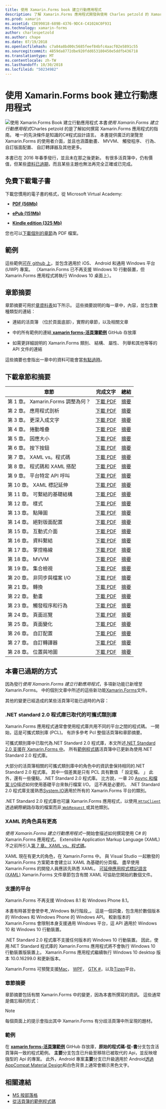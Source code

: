 ```yaml
---
title: 使用 Xamarin.Forms book 建立行動應用程式
description: 了解 Xamarin.Forms 應用程式開發與使用 Charles petzold 的 Xamarin.Forms book 建立行動應用程式的電子版本。
ms.prod: xamarin
ms.assetid: CDE99818-689B-4376-9DC4-C4102AC0F931
ms.technology: xamarin-forms
author: charlespetzold
ms.author: chape
ms.date: 07/19/2018
ms.openlocfilehash: c7a84a8bd00c5685feef84bfc4aacf02e5891c55
ms.sourcegitcommit: 4859da8772dbe920fdd653180450e5ddfb436718
ms.translationtype: MT
ms.contentlocale: zh-TW
ms.lasthandoff: 10/30/2018
ms.locfileid: "50234982"
---
```

# <a name="creating-mobile-apps-with-xamarinforms-book"></a>使用 Xamarin.Forms book 建立行動應用程式

<p><img src="images/cover-sml.png" title="使用 Xamarin.Forms Book 建立行動應用程式" align="left" />本書<i>使用 Xamarin.Forms 建立行動應用程式</i>Charles petzold 的是了解如何撰寫 Xamarin.Forms 應用程式的指南。 唯一的先決條件是知識的C#程式設計語言。 本書提供廣泛的瀏覽至 Xamarin.Forms 的使用者介面，並且也涵蓋動畫、 MVVM、 觸發程序、 行為、 自訂版面配置、 自訂轉譯器及其他更多。 

本書已在 2016 年春季發行，並且未在那之後更新。 有很多活頁簿中，仍有價值，但某些[資料已過期](#ways-in-which-the-book-is-outdated)，而且某些主題也無法再完全正確或已完成。 

## <a name="download-ebook-for-free"></a>免費下載電子書

下載您慣用的電子書的格式，從 Microsoft Virtual Academy:

*    [**PDF (56Mb)**](https://aka.ms/xamebook)

*    [**ePub (151Mb)**](https://aka.ms/xamebook/epub)

*    [**Kindle edition (325 Mb)**](https://aka.ms/xamebook/mobi)

您也可以[下載個別的章節](#download-chapters-and-summaries)為 PDF 檔案。

## <a name="samples"></a>範例

這些範例[可在 github 上](https://github.com/xamarin/xamarin-forms-book-samples)，並包含適用於 iOS、 Android 和通用 Windows 平台 (UWP) 專案。 （Xamarin.Forms 已不再支援 Windows 10 行動裝置，但 Xamarin.Forms 應用程式將執行 Windows 10 桌面上）。

## <a name="chapter-summaries"></a>章節摘要

章節摘要可用於[章資料表](#download-chapters-and-summaries)如下所示。 這些摘要說明的每一章中，內容，並包含數種類型的連結：

- 連結的活頁簿 （位於頁面底部），實際的章節，以及相關文章

- 中的所有範例的連結[ **xamarin forms-活頁簿範例**](https://github.com/xamarin/xamarin-forms-book-samples) GitHub 存放庫

- 如需更詳細說明的 Xamarin.Forms 類別、 結構、 屬性、 列舉和其他等等的 API 文件的連結

這些摘要也會指出一章中的資料可能會當[有點過時](#ways-in-which-the-book-is-outdated)。 

## <a name="download-chapters-and-summaries"></a>下載章節和摘要

| 章節 | 完成文字 | 總結 |
| ------- | ------------- | ------- |
| 第 1 章。 Xamarin.Forms 調整為何？ | [下載 PDF](https://download.xamarin.com/developer/xamarin-forms-book/XamarinFormsBook-Ch01-Apr2016.pdf) | [摘要](summaries/chapter01.md) |
| 第 2 章。 應用程式剖析 | [下載 PDF](https://download.xamarin.com/developer/xamarin-forms-book/XamarinFormsBook-Ch02-Apr2016.pdf) | [摘要](summaries/chapter02.md) |
| 第 3 章。 更深入成文字 | [下載 PDF](https://download.xamarin.com/developer/xamarin-forms-book/XamarinFormsBook-Ch03-Apr2016.pdf) | [摘要](summaries/chapter03.md) |
| 第 4 章。 捲動堆疊 | [下載 PDF](https://download.xamarin.com/developer/xamarin-forms-book/XamarinFormsBook-Ch04-Apr2016.pdf) | [摘要](summaries/chapter04.md) |
| 第 5 章。 因應大小 | [下載 PDF](https://download.xamarin.com/developer/xamarin-forms-book/XamarinFormsBook-Ch05-Apr2016.pdf) | [摘要](summaries/chapter05.md) |
| 第 6 章。 按下按鈕 | [下載 PDF](https://download.xamarin.com/developer/xamarin-forms-book/XamarinFormsBook-Ch06-Apr2016.pdf) | [摘要](summaries/chapter06.md) |
| 第 7 章。 XAML vs。程式碼 | [下載 PDF](https://download.xamarin.com/developer/xamarin-forms-book/XamarinFormsBook-Ch07-Apr2016.pdf) | [摘要](summaries/chapter07.md) |
| 第 8 章。 程式碼和 XAML 搭配 | [下載 PDF](https://download.xamarin.com/developer/xamarin-forms-book/XamarinFormsBook-Ch08-Apr2016.pdf) | [摘要](summaries/chapter08.md) |
| 第 9 章。 平台特定 API 呼叫 | [下載 PDF](https://download.xamarin.com/developer/xamarin-forms-book/XamarinFormsBook-Ch09-Apr2016.pdf) | [摘要](summaries/chapter09.md) |
| 第 10 章。 XAML 標記延伸 | [下載 PDF](https://download.xamarin.com/developer/xamarin-forms-book/XamarinFormsBook-Ch10-Apr2016.pdf) | [摘要](summaries/chapter10.md) |
| 第 11 章。 可繫結的基礎結構 | [下載 PDF](https://download.xamarin.com/developer/xamarin-forms-book/XamarinFormsBook-Ch11-Apr2016.pdf) | [摘要](summaries/chapter11.md) |
| 第 12 章。 樣式 | [下載 PDF](https://download.xamarin.com/developer/xamarin-forms-book/XamarinFormsBook-Ch12-Apr2016.pdf) | [摘要](summaries/chapter12.md) |
| 第 13 章。 點陣圖 | [下載 PDF](https://download.xamarin.com/developer/xamarin-forms-book/XamarinFormsBook-Ch13-Apr2016.pdf) | [摘要](summaries/chapter13.md) |
| 第 14 章。 絕對版面配置 | [下載 PDF](https://download.xamarin.com/developer/xamarin-forms-book/XamarinFormsBook-Ch14-Apr2016.pdf) | [摘要](summaries/chapter14.md) |
| 第 15 章。 互動式介面 | [下載 PDF](https://download.xamarin.com/developer/xamarin-forms-book/XamarinFormsBook-Ch15-Apr2016.pdf) | [摘要](summaries/chapter15.md) |
| 第 16 章。 資料繫結 | [下載 PDF](https://download.xamarin.com/developer/xamarin-forms-book/XamarinFormsBook-Ch16-Apr2016.pdf) | [摘要](summaries/chapter16.md) |
| 第 17 章。 掌控格線 | [下載 PDF](https://download.xamarin.com/developer/xamarin-forms-book/XamarinFormsBook-Ch17-Apr2016.pdf) | [摘要](summaries/chapter17.md) |
| 第 18 章。 MVVM | [下載 PDF](https://download.xamarin.com/developer/xamarin-forms-book/XamarinFormsBook-Ch18-Apr2016.pdf) | [摘要](summaries/chapter18.md) |
| 第 19 章。 集合檢視 | [下載 PDF](https://download.xamarin.com/developer/xamarin-forms-book/XamarinFormsBook-Ch19-Apr2016.pdf) | [摘要](summaries/chapter19.md) |
| 第 20 章。 非同步與檔案 I/O | [下載 PDF](https://download.xamarin.com/developer/xamarin-forms-book/XamarinFormsBook-Ch20-Apr2016.pdf) | [摘要](summaries/chapter20.md) |
| 第 21 章。 轉換 | [下載 PDF](https://download.xamarin.com/developer/xamarin-forms-book/XamarinFormsBook-Ch21-Apr2016.pdf) | [摘要](summaries/chapter21.md) |
| 第 22 章。 動畫 | [下載 PDF](https://download.xamarin.com/developer/xamarin-forms-book/XamarinFormsBook-Ch22-Apr2016.pdf) | [摘要](summaries/chapter22.md) |
| 第 23 章。 觸發程序和行為 | [下載 PDF](https://download.xamarin.com/developer/xamarin-forms-book/XamarinFormsBook-Ch23-Apr2016.pdf) | [摘要](summaries/chapter23.md) |
| 第 24 章。 頁面巡覽 | [下載 PDF](https://download.xamarin.com/developer/xamarin-forms-book/XamarinFormsBook-Ch24-Apr2016.pdf) | [摘要](summaries/chapter24.md) |
| 第 25 章。 頁面變化 | [下載 PDF](https://download.xamarin.com/developer/xamarin-forms-book/XamarinFormsBook-Ch25-Apr2016.pdf) | [摘要](summaries/chapter25.md) |
| 第 26 章。 自訂配置 | [下載 PDF](https://download.xamarin.com/developer/xamarin-forms-book/XamarinFormsBook-Ch26-Apr2016.pdf) | [摘要](summaries/chapter26.md) |
| 第 27 章。 自訂轉譯器 | [下載 PDF](https://download.xamarin.com/developer/xamarin-forms-book/XamarinFormsBook-Ch27-Apr2016.pdf) | [摘要](summaries/chapter27.md) |
| 第 28 章。 位置與地圖 | [下載 PDF](https://download.xamarin.com/developer/xamarin-forms-book/XamarinFormsBook-Ch28-Aug2016.pdf) | [摘要](summaries/chapter28.md) |

## <a name="ways-in-which-the-book-is-outdated"></a>本書已過期的方式

因為發行<i>使用 Xamarin.Forms 建立行動應用程式</i>，多項新功能已新增至 Xamarin.Forms。 中的個別文章中所述的這些新功能[Xamarin.Forms](/xamarin/)文件。 

其他的變更已經造成的某些活頁簿可能已過時的內容：

### <a name="net-standard-20-libraries-have-replaced-portable-class-libraries"></a>.NET standard 2.0 程式庫已取代的可攜式類別庫

Xamarin.Forms 應用程式通常會使用程式庫共用不同的平台之間的程式碼。 一開始，這是可攜式類別庫 (PCL)。 有許多參考 Pcl 整個活頁簿和章節摘要。 

可攜式類別庫中已取代為.NET Standard 2.0 程式庫，本文所述[.NET Standard 2.0 支援在 Xamarin.Forms 中](~/xamarin-forms/internals/net-standard.md)。 所有[範例程式碼](https://github.com/xamarin/xamarin-forms-book-samples)活頁簿中已更新為使用.NET Standard 2.0 程式庫。

大部分的活頁簿相關的可攜式類別庫中的角色中的資訊會保持相同的.NET Standard 2.0 程式庫。 其中一個差異是只有 PCL 具有數值 「 設定檔。 」 此外，還有一些優點，.NET Standard 2.0 程式庫。 比方說，一章 20 [Async 和檔案 I/O](summaries/chapter20.md)描述如何使用基礎平台來執行檔案 I/O。 這不再是必要的。 .NET Standard 2.0 程式庫支援熟悉[System.IO](xref:System.IO)適用於所有的 Xamarin.Forms 平台的類別。

.NET Standard 2.0 程式庫也可讓 Xamarin.Forms 應用程式，以使用[ `HttpClient` ](xref:System.Net.Http.HttpClient)透過網際網路存取的檔案而非[ `WebRequest` ](xref:System.Net.WebRequest)或其他類別。

### <a name="the-role-of-xaml-has-been-elevated"></a>XAML 的角色具有更高

<i>使用 Xamarin.Forms 建立行動應用程式</i>一開始會描述如何撰寫使用 C# 的 Xamarin.Forms 應用程式。 Extensible Application Markup Language (XAML) 不之前所引入[第 7 章。XAML vs。程式碼](summaries/chapter07.md)。 

XAML 現在有更大的角色，在 Xamarin.Forms 中。 與 Visual Studio 一起散發的 Xamarin.Forms 方案範本會建立以 XAML 為基礎的分頁檔。 盡早使用 Xamarin.Forms 的開發人員應該先熟悉 XAML。 [可延伸應用程式標記語言 (XAML)](~/xamarin-forms/xaml/index.md) Xamarin.Forms 文件章節包含有關 XAML 可協助您開始的數個文件。

### <a name="supported-platforms"></a>支援的平台 

Xamarin.Forms 不再支援 Windows 8.1 和 Windows Phone 8.1。 

本書有時甚至會使參考_Windows 執行階段_。 這是一個詞彙，包含用於數個版本的 Windows 和 Windows Phone 的 Windows API。 較新版本的 Xamarin.Forms 會限制本身支援通用 Windows 平台，這 API 適用於 Windows 10 和 Windows 10 行動裝置。

.NET Standard 2.0 程式庫不支援任何版本的 Windows 10 行動裝置。 因此，使用.NET Standard 程式庫的 Xamarin.Forms 應用程式將不會執行 Windows 10 行動裝置版裝置上。 Xamarin.Forms 應用程式繼續執行 Windows 10 desktop 版本 10.0.16299.0 和更新版本。 

Xamarin.Forms 可預覽支援[Mac](~/xamarin-forms/platform/mac.md)， [WPF](~/xamarin-forms/platform/wpf.md)， [GTK #](~/xamarin-forms/platform/gtk.md)，以及[Tizen](/xamarin-forms/platform/tizen.md)平台。

### <a name="chapter-summaries"></a>章節摘要

章節摘要包括有關 Xamarin.Forms 中的變更，因為本書所撰寫的資訊。 這些通常是備忘稿的形式：

> [!NOTE] 
> 每個頁面上的提示會指出其中 Xamarin.Forms 有分歧活頁簿中所呈現的題材。

### <a name="samples"></a>範例

在  [ **xamarin forms-活頁簿範例**](https://github.com/xamarin/xamarin-forms-book-samples) GitHub 存放庫，**原始的程式碼-從-書**分支包含活頁簿與一致的程式範例。 **主要**分支包含已升級至移除已被取代的 Api，並反映增強型的 Api 的專案。 此外，Android 專案**主要**分支已升級適用於 Android[透過 AppCompat Material Design](~/xamarin-forms/platform/android/index.md)和白色背景上通常會顯示黑色文字。

## <a name="related-links"></a>相關連結

- [MS 按部落格](https://blogs.msdn.microsoft.com/microsoft_press/2016/03/31/free-ebook-creating-mobile-apps-with-xamarin-forms/)
- [從活頁簿的範例程式碼](https://github.com/xamarin/xamarin-forms-book-samples)
